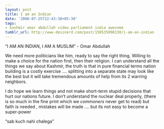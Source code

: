 ```yaml
---
layout: post
title: I am an Indian
date: '2008-07-25T22:43:38+05:30'
tags:
- kashmir omar abdullah video parliament india awesome
tumblr_url: http://www.desinerd.com/post/150535098138/i-am-an-indian
---
```

“I AM AN INDIAN, I AM A MUSLIM” - Omar Abdullah

We need more politicians like him, ready to say the right thing. Willing to make a choice for the nation first, then their religion. I can understand all the things we say about Kashmir, the truth is that in pure financial terms nation building is a costly exercise …. splitting into a separate state may look like the best but it will take tremendous amounts of help from its 2 warring neighbors.

I do hope we learn things and not make short-term stupid decisions that hurt our nations future. I don’t understand the nuclear deal properly, (there is so much in the fine print which we *commoners* never get to read) but faith is needed , mistakes will be made …. but its not easy to become a super-power

“sab kuch nahi chalega”
